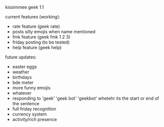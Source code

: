 kissimmee geek 1.1

current features (working):
- rate feature (geek rate)
- posts silly emojis when name mentioned
- fmk feature (geek fmk 1 2 3)
- friday posting (to be tested)
- help feature (geek help)

future updates:
- easter eggs
- weather
- birthdays
- bde meter
- more funny emojis
- whatever
- responding to 'geek' 'geek bot' 'geekbot' whetehr its the start or end of the sentence
- full friday recognition
- currency system
- activity/rich presence
  
